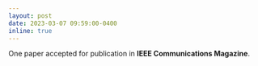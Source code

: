 ```yaml
---
layout: post
date: 2023-03-07 09:59:00-0400
inline: true
---
```


One paper accepted for publication in <strong>IEEE Communications Magazine</strong>.
